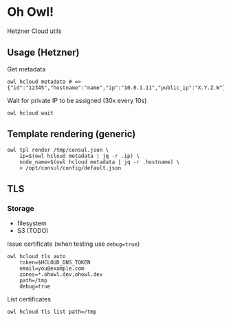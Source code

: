 # Oh Owl!

Hetzner Cloud utils

## Usage (Hetzner)

Get metadata
```
owl hcloud metadata # => {"id":"12345","hostname":"name","ip":"10.0.1.11","public_ip":"X.Y.Z.W"}
```

Wait for private IP to be assigned (30x every 10s)
```
owl hcloud wait
```

## Template rendering (generic)

```
owl tpl render /tmp/consul.json \
    ip=$(owl hcloud metadata | jq -r .ip) \
    node_name=$(owl hcloud metadata | jq -r .hostname) \
    > /opt/consul/config/default.json
```

## TLS

### Storage
- filesystem
- S3 (TODO)

Issue certificate (when testing use `debug=true`)
```
owl hcloud tls auto
    token=$HCLOUD_DNS_TOKEN
    email=you@example.com
    zones=*.ohowl.dev,ohowl.dev
    path=/tmp
    debug=true
```

List certificates
```
owl hcloud tls list path=/tmp
```
